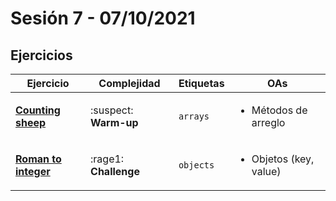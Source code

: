 # Sesión 7 - 07/10/2021

## Ejercicios

| Ejercicio                                                        | Complejidad                    | Etiquetas                    | OAs                                                                               |
| ---------------------------------------------------------------- | ------------------------------ | ---------------------------- | --------------------------------------------------------------------------------- |
| [**Counting sheep**](../../exercises/counting-sheep/README.md) | :suspect: **Warm-up** | `arrays` | <ul><li>Métodos de arreglo</li></ul>  |
| [**Roman to integer**](../../exercises/roman-to-integer) | :rage1: **Challenge** | `objects` | <ul><li>Objetos (key, value)</li></ul>  |
